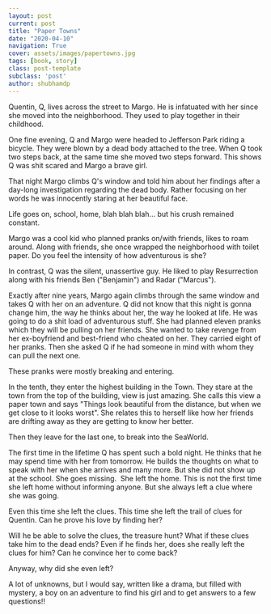 ```yaml
---
layout: post
current: post
title: "Paper Towns"
date: "2020-04-10"
navigation: True
cover: assets/images/papertowns.jpg
tags: [book, story]
class: post-template
subclass: 'post'
author: shubhamdp
---
```


Quentin, Q, lives across the street to Margo. He is infatuated with her since she moved into the neighborhood. They used to play together in their childhood.

One fine evening, Q and Margo were headed to Jefferson Park riding a bicycle. They were blown by a dead body attached to the tree. When Q took two steps back, at the same time she moved two steps forward. This shows Q was shit scared and Margo a brave girl.

That night Margo climbs Q's window and told him about her findings after a day-long investigation regarding the dead body. Rather focusing on her words he was innocently staring at her beautiful face.

Life goes on, school, home, blah blah blah... but his crush remained constant.

Margo was a cool kid who planned pranks on/with friends, likes to roam around. Along with friends, she once wrapped the neighborhood with toilet paper. Do you feel the intensity of how adventurous is she?

In contrast, Q was the silent, unassertive guy. He liked to play Resurrection along with his friends Ben ("Benjamin") and Radar ("Marcus").

Exactly after nine years, Margo again climbs through the same window and takes Q with her on an adventure. Q did not know that this night is gonna change him, the way he thinks about her, the way he looked at life. He was going to do a shit load of adventurous stuff. She had planned eleven pranks which they will be pulling on her friends. She wanted to take revenge from her ex-boyfriend and best-friend who cheated on her. They carried eight of her pranks. Then she asked Q if he had someone in mind with whom they can pull the next one.

These pranks were mostly breaking and entering.

In the tenth, they enter the highest building in the Town. They stare at the town from the top of the building, view is just amazing. She calls this view a paper town and says "Things look beautiful from the distance, but when we get close to it looks worst". She relates this to herself like how her friends are drifting away as they are getting to know her better.

Then they leave for the last one, to break into the SeaWorld.

The first time in the lifetime Q has spent such a bold night. He thinks that he may spend time with her from tomorrow. He builds the thoughts on what to speak with her when she arrives and many more. But she did not show up at the school. She goes missing.  She left the home. This is not the first time she left home without informing anyone. But she always left a clue where she was going.

Even this time she left the clues. This time she left the trail of clues for Quentin. Can he prove his love by finding her?

Will he be able to solve the clues, the treasure hunt? What if these clues take him to the dead ends? Even if he finds her, does she really left the clues for him? Can he convince her to come back?

Anyway, why did she even left?

A lot of unknowns, but I would say, written like a drama, but filled with mystery, a boy on an adventure to find his girl and to get answers to a few questions!!
